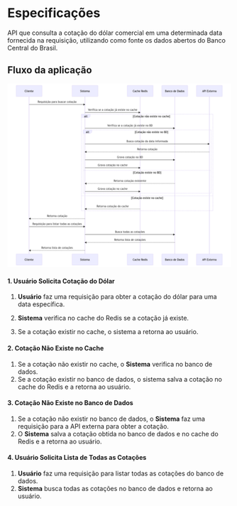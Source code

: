 # Especificações
API que consulta a cotação do dólar comercial em uma determinada data fornecida na requisição, utilizando como fonte os dados abertos do Banco Central do Brasil.

## Fluxo da aplicação
![Diagrama de Sequência](images/diagram_seq.png)

#### 1. **Usuário Solicita Cotação do Dólar**
1. **Usuário** faz uma requisição para obter a cotação do dólar para uma data específica.

2. **Sistema** verifica no cache do Redis se a cotação já existe.
3. Se a cotação existir no cache, o sistema a retorna ao usuário.

#### 2. **Cotação Não Existe no Cache**
1. Se a cotação não existir no cache, o **Sistema** verifica no banco de dados.
2. Se a cotação existir no banco de dados, o sistema salva a cotação no cache do Redis e a retorna ao usuário.

#### 3. **Cotação Não Existe no Banco de Dados**
1. Se a cotação não existir no banco de dados, o **Sistema** faz uma requisição para a API externa para obter a cotação.
2. O **Sistema** salva a cotação obtida no banco de dados e no cache do Redis e a retorna ao usuário.

#### 4. **Usuário Solicita Lista de Todas as Cotações**
1. **Usuário** faz uma requisição para listar todas as cotações do banco de dados.
2. **Sistema** busca todas as cotações no banco de dados e retorna ao usuário.
